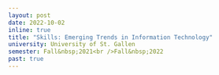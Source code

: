 ```yaml
---
layout: post
date: 2022-10-02
inline: true
title: "Skills: Emerging Trends in Information Technology"
university: University of St. Gallen
semester: Fall&nbsp;2021<br />Fall&nbsp;2022
past: true
---
```

